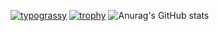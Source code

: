 [![typograssy](https://typograssy.deno.dev/api?text=Hello%20ミライノAIヲイッショニキヅキアゲマショウ)](https://github.com/kawarimidoll/typograssy)
[![trophy](https://github-profile-trophy.vercel.app/?username=haroharomikutex&theme=onedark)](https://github.com/ryo-ma/github-profile-trophy)
![Anurag's GitHub stats](https://github-readme-stats.vercel.app/api?username=haroharomikutex&show_icons=true&theme=radical)
